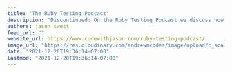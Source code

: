```yaml
---
title: "The Ruby Testing Podcast"
description: "Discontinued: On the Ruby Testing Podcast we discuss how to get started with testing as well as how to write better, more effective tests."
authors: jason_swett
feed_url: ""
website_url: https://www.codewithjason.com/ruby-testing-podcast/
image_url: "https://res.cloudinary.com/andrewmcodes/image/upload/c_scale,h_64,w_64/v1593758052/podcasts/ruby-testing-podcast.jpg"
date: "2021-12-20T19:36:14-07:00"
lastmod: "2021-12-20T19:36:14-07:00"
---
```

